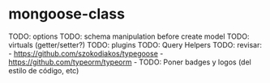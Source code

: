 # mongoose-class

TODO: options
TODO: schema manipulation before create model
TODO: virtuals (getter/setter?)
TODO: plugins
TODO: Query Helpers
TODO: revisar: 
     - https://github.com/szokodiakos/typegoose
     - https://github.com/typeorm/typeorm
     - 
TODO: Poner badges y logos (del estilo de código, etc)
